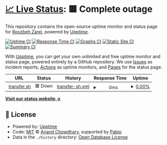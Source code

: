 # [📈 Live Status](https://roozbehzarei.github.io/filester-status): <!--live status--> **🟥 Complete outage**

This repository contains the open-source uptime monitor and status page for [Roozbeh Zarei](roozbehzarei.me), powered by [Upptime](https://github.com/upptime/upptime).

[![Uptime CI](https://github.com/roozbehzarei/filester-status/workflows/Uptime%20CI/badge.svg)](https://github.com/roozbehzarei/filester-status/actions?query=workflow%3A%22Uptime+CI%22)
[![Response Time CI](https://github.com/roozbehzarei/filester-status/workflows/Response%20Time%20CI/badge.svg)](https://github.com/roozbehzarei/filester-status/actions?query=workflow%3A%22Response+Time+CI%22)
[![Graphs CI](https://github.com/roozbehzarei/filester-status/workflows/Graphs%20CI/badge.svg)](https://github.com/roozbehzarei/filester-status/actions?query=workflow%3A%22Graphs+CI%22)
[![Static Site CI](https://github.com/roozbehzarei/filester-status/workflows/Static%20Site%20CI/badge.svg)](https://github.com/roozbehzarei/filester-status/actions?query=workflow%3A%22Static+Site+CI%22)
[![Summary CI](https://github.com/roozbehzarei/filester-status/workflows/Summary%20CI/badge.svg)](https://github.com/roozbehzarei/filester-status/actions?query=workflow%3A%22Summary+CI%22)

With [Upptime](https://upptime.js.org), you can get your own unlimited and free uptime monitor and status page, powered entirely by a GitHub repository. We use [Issues](https://github.com/roozbehzarei/filester-status/issues) as incident reports, [Actions](https://github.com/roozbehzarei/filester-status/actions) as uptime monitors, and [Pages](https://roozbehzarei.github.io/filester-status) for the status page.

<!--start: status pages-->
<!-- This summary is generated by Upptime (https://github.com/upptime/upptime) -->
<!-- Do not edit this manually, your changes will be overwritten -->
<!-- prettier-ignore -->
| URL | Status | History | Response Time | Uptime |
| --- | ------ | ------- | ------------- | ------ |
| <img alt="" src="https://icons.duckduckgo.com/ip3/transfer.sh.ico" height="13"> [transfer.sh](https://transfer.sh) | 🟥 Down | [transfer-sh.yml](https://github.com/roozbehzarei/filester-status/commits/HEAD/history/transfer-sh.yml) | <details><summary><img alt="Response time graph" src="./graphs/transfer-sh/response-time-week.png" height="20"> 0ms</summary><br><a href="https://roozbehzarei.github.io/filester-status/history/transfer-sh"><img alt="Response time 440" src="https://img.shields.io/endpoint?url=https%3A%2F%2Fraw.githubusercontent.com%2Froozbehzarei%2Ffilester-status%2FHEAD%2Fapi%2Ftransfer-sh%2Fresponse-time.json"></a><br><a href="https://roozbehzarei.github.io/filester-status/history/transfer-sh"><img alt="24-hour response time 0" src="https://img.shields.io/endpoint?url=https%3A%2F%2Fraw.githubusercontent.com%2Froozbehzarei%2Ffilester-status%2FHEAD%2Fapi%2Ftransfer-sh%2Fresponse-time-day.json"></a><br><a href="https://roozbehzarei.github.io/filester-status/history/transfer-sh"><img alt="7-day response time 0" src="https://img.shields.io/endpoint?url=https%3A%2F%2Fraw.githubusercontent.com%2Froozbehzarei%2Ffilester-status%2FHEAD%2Fapi%2Ftransfer-sh%2Fresponse-time-week.json"></a><br><a href="https://roozbehzarei.github.io/filester-status/history/transfer-sh"><img alt="30-day response time 431" src="https://img.shields.io/endpoint?url=https%3A%2F%2Fraw.githubusercontent.com%2Froozbehzarei%2Ffilester-status%2FHEAD%2Fapi%2Ftransfer-sh%2Fresponse-time-month.json"></a><br><a href="https://roozbehzarei.github.io/filester-status/history/transfer-sh"><img alt="1-year response time 440" src="https://img.shields.io/endpoint?url=https%3A%2F%2Fraw.githubusercontent.com%2Froozbehzarei%2Ffilester-status%2FHEAD%2Fapi%2Ftransfer-sh%2Fresponse-time-year.json"></a></details> | <details><summary><a href="https://roozbehzarei.github.io/filester-status/history/transfer-sh">0.00%</a></summary><a href="https://roozbehzarei.github.io/filester-status/history/transfer-sh"><img alt="All-time uptime 83.57%" src="https://img.shields.io/endpoint?url=https%3A%2F%2Fraw.githubusercontent.com%2Froozbehzarei%2Ffilester-status%2FHEAD%2Fapi%2Ftransfer-sh%2Fuptime.json"></a><br><a href="https://roozbehzarei.github.io/filester-status/history/transfer-sh"><img alt="24-hour uptime 0.00%" src="https://img.shields.io/endpoint?url=https%3A%2F%2Fraw.githubusercontent.com%2Froozbehzarei%2Ffilester-status%2FHEAD%2Fapi%2Ftransfer-sh%2Fuptime-day.json"></a><br><a href="https://roozbehzarei.github.io/filester-status/history/transfer-sh"><img alt="7-day uptime 0.00%" src="https://img.shields.io/endpoint?url=https%3A%2F%2Fraw.githubusercontent.com%2Froozbehzarei%2Ffilester-status%2FHEAD%2Fapi%2Ftransfer-sh%2Fuptime-week.json"></a><br><a href="https://roozbehzarei.github.io/filester-status/history/transfer-sh"><img alt="30-day uptime 75.61%" src="https://img.shields.io/endpoint?url=https%3A%2F%2Fraw.githubusercontent.com%2Froozbehzarei%2Ffilester-status%2FHEAD%2Fapi%2Ftransfer-sh%2Fuptime-month.json"></a><br><a href="https://roozbehzarei.github.io/filester-status/history/transfer-sh"><img alt="1-year uptime 83.57%" src="https://img.shields.io/endpoint?url=https%3A%2F%2Fraw.githubusercontent.com%2Froozbehzarei%2Ffilester-status%2FHEAD%2Fapi%2Ftransfer-sh%2Fuptime-year.json"></a></details>

<!--end: status pages-->

[**Visit our status website →**](https://roozbehzarei.github.io/filester-status)

## 📄 License

- Powered by: [Upptime](https://github.com/upptime/upptime)
- Code: [MIT](./LICENSE) © [Anand Chowdhary](https://anandchowdhary.com), supported by [Pabio](https://pabio.com)
- Data in the `./history` directory: [Open Database License](https://opendatacommons.org/licenses/odbl/1-0/)
